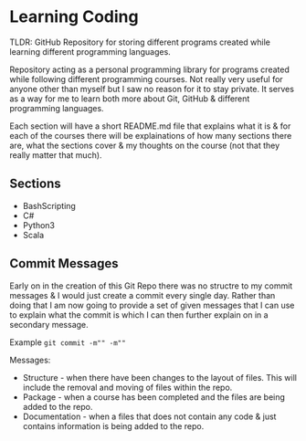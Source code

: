# Learning Coding

TLDR: GitHub Repository for storing different programs created while learning different programming languages.

Repository acting as a personal programming library for programs created while following different programming courses. Not really very useful for anyone other than myself but I saw no reason for it to stay private. It serves as a way for me to learn both more about Git, GitHub & different programming languages.

Each section will have a short README.md file that explains what it is & for each of the courses there will be explainations of how many sections there are, what the sections cover & my thoughts on the course (not that they really matter that much).

## Sections
* BashScripting
* C#
* Python3
* Scala

## Commit Messages
Early on in the creation of this Git Repo there was no structre to my commit messages & I would just create a commit every single day. Rather than doing that I am now going to provide a set of given messages that I can use to explain what the commit is which I can then further explain on in a secondary message.

Example `git commit -m"" -m""`

Messages:
* Structure - when there have been changes to the layout of files. This will include the removal and moving of files within the repo.
* Package - when a course has been completed and the files are being added to the repo.
* Documentation - when a files that does not contain any code & just contains information is being added to the repo.
